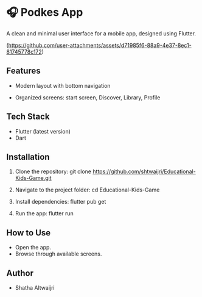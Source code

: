 # 🎧 Podkes App
A clean and minimal user interface for a mobile app, designed using Flutter.

(https://github.com/user-attachments/assets/d71985f6-88a9-4e37-8ec1-81745778c172)

## Features

- Modern layout with bottom navigation

- Organized screens: start screen, Discover, Library, Profile


## Tech Stack 
- Flutter (latest version) 
- Dart


## Installation 
1.	Clone the repository: 
git clone https://github.com/shtwaijri/Educational-Kids-Game.git

2.	Navigate to the project folder: 
cd  Educational-Kids-Game

3. Install dependencies: 
flutter pub get 

4.	Run the app: 
flutter run 

## How to Use 
- Open the app. 
- Browse through available screens. 

## Author 
- Shatha Altwaijri 




